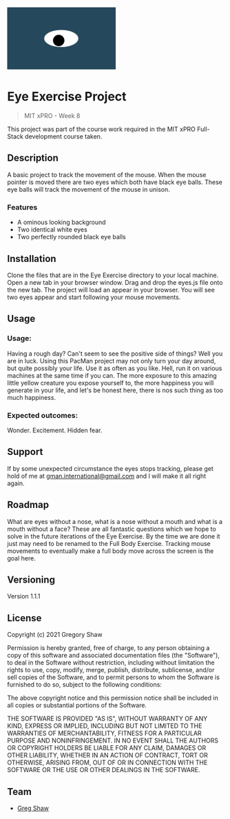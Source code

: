 <h1><img src="oneeye.png" alt="PacMan Project" width="50%"></h1>


# Eye Exercise Project
> MIT xPRO - Week 8

This project was part of the course work required in the MIT xPRO Full-Stack development course taken.

## Description

A basic project to track the movement of the mouse. When the mouse pointer is moved there are two eyes which both have black eye balls. These eye balls will track the movement of the mouse in unison.

### Features

* A ominous looking background
* Two identical white eyes
* Two perfectly rounded black eye balls

## Installation

Clone the files that are in the Eye Exercise directory to your local machine.
Open a new tab in your browser window.
Drag and drop the eyes.js file onto the new tab.
The project will load an appear in your browser.
You will see two eyes appear and start following your mouse movements.

## Usage

### Usage:
Having a rough day? Can't seem to see the positive side of things? Well you are in luck. Using this PacMan project may not only turn your day around, but quite possibly your life. Use it as often as you like. Hell, run it on various machines at the same time if you can. The more exposure to this amazing little yellow creature you expose yourself to, the more happiness you will generate in your life, and let's be honest here, there is nos such thing as too much happiness.

### Expected outcomes:
Wonder.
Excitement.
Hidden fear.


## Support

If by some unexpected circumstance the eyes stops tracking, please get hold of me at gman.international@gmail.com and I will make it all right again.

## Roadmap

What are eyes without a nose, what is a nose without a mouth and what is a mouth without a face? 
These are all fantastic questions which we hope to solve in the future iterations of the Eye Exercise.
By the time we are done it just may need to be renamed to the Full Body Exercise.
Tracking mouse movements to eventually make a full body move across the screen is the goal here.

## Versioning

Version 1.1.1

## License

Copyright (c) 2021 Gregory Shaw

Permission is hereby granted, free of charge, to any person obtaining a copy
of this software and associated documentation files (the "Software"), to deal
in the Software without restriction, including without limitation the rights
to use, copy, modify, merge, publish, distribute, sublicense, and/or sell
copies of the Software, and to permit persons to whom the Software is
furnished to do so, subject to the following conditions:

The above copyright notice and this permission notice shall be included in all
copies or substantial portions of the Software.

THE SOFTWARE IS PROVIDED "AS IS", WITHOUT WARRANTY OF ANY KIND, EXPRESS OR
IMPLIED, INCLUDING BUT NOT LIMITED TO THE WARRANTIES OF MERCHANTABILITY,
FITNESS FOR A PARTICULAR PURPOSE AND NONINFRINGEMENT. IN NO EVENT SHALL THE
AUTHORS OR COPYRIGHT HOLDERS BE LIABLE FOR ANY CLAIM, DAMAGES OR OTHER
LIABILITY, WHETHER IN AN ACTION OF CONTRACT, TORT OR OTHERWISE, ARISING FROM,
OUT OF OR IN CONNECTION WITH THE SOFTWARE OR THE USE OR OTHER DEALINGS IN THE
SOFTWARE.

## Team
* [Greg Shaw](https://github.com/greg4shaw)
